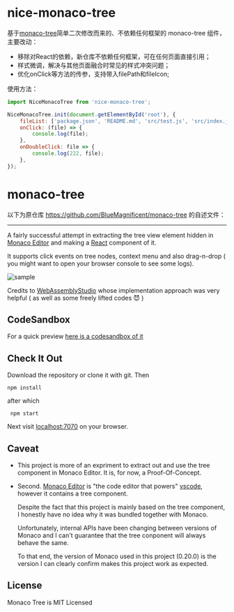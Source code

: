 # nice-monaco-tree

基于[monaco-tree](https://github.com/BlueMagnificent/monaco-tree)简单二次修改而来的、不依赖任何框架的 monaco-tree 组件，主要改动：
* 移除对React的依赖，新仓库不依赖任何框架，可在任何页面直接引用；
* 样式微调，解决与其他页面融合时常见的样式冲突问题；
* 优化onClick等方法的传参，支持带入filePath和fileIcon;

使用方法：


```js
import NiceMonacoTree from 'nice-monaco-tree';

NiceMonacoTree.init(document.getElementById('root'), {
    fileList: ['package.json', 'README.md', 'src/test.js', 'src/index.js'],
    onClick: (file) => {
        console.log(file);
    },
    onDoubleClick: file => {
        console.log(222, file);
    },
});
```

# monaco-tree

以下为原仓库 https://github.com/BlueMagnificent/monaco-tree 的自述文件：

-----------
A fairly successful attempt in extracting the tree view element hidden in [Monaco Editor](https://github.com/microsoft/monaco-editor) and making a [React](https://github.com/facebook/react) component of it.

It supports click events on tree nodes, context menu and also drag-n-drop ( you might want to open your browser console to see some logs).

![sample](img.png)


Credits to [WebAssemblyStudio](https://github.com/wasdk/WebAssemblyStudio) whose implementation approach was very helpful ( as well as some freely lifted codes :smiling_imp: ) 

CodeSandbox
--------------
For a quick preview [here is a codesandbox of it](https://codesandbox.io/s/github/BlueMagnificent/monaco-tree/)


Check It Out
--------------
Download the repository or clone it with git. Then

```
npm install
```
after which
```
 npm start
 ```
Next visit [localhost:7070](localhost:7070) on your browser.


Caveat
-------
* This project is more of an expriment to extract out and use the tree component in Monaco Editor. It is, for now, a Proof-Of-Concept.

* Second. [Monaco Editor](https://github.com/microsoft/monaco-editor) is "the code editor that powers" [vscode](https://github.com/microsoft/vscode), however it contains a tree component. 

    Despite the fact that this project is mainly based on the tree component, I honestly have no idea why it was bundled together with Monaco.

    Unfortunately, internal APIs have been changing between versions of Monaco and I can't guarantee that the tree conponent will always behave the same.

    To that end, the version of Monaco used in this project (0.20.0) is the version I can clearly confirm makes this project work as expected.


License
--------

Monaco Tree is MIT Licensed